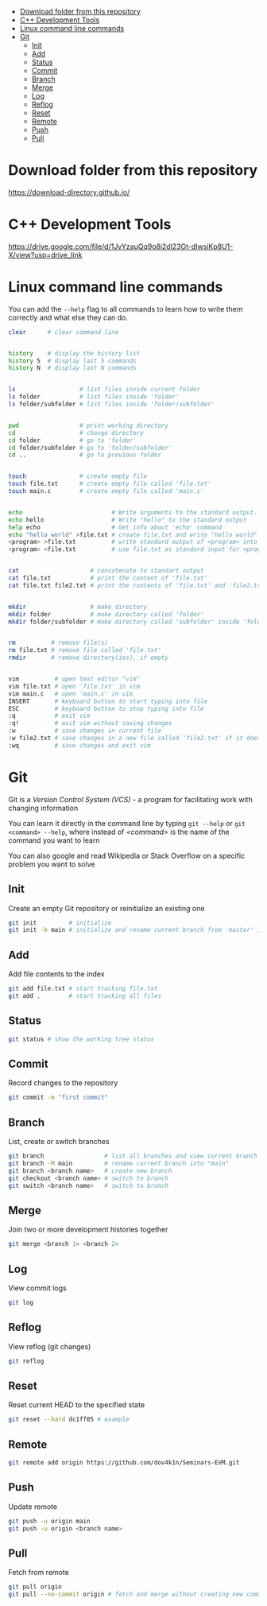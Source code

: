 - [Download folder from this repository](#download-folder-from-this-repository)
- [C++ Development Tools](#c-development-tools)
- [Linux command line commands](#linux-command-line-commands)
- [Git](#git)
  - [Init](#init)
  - [Add](#add)
  - [Status](#status)
  - [Commit](#commit)
  - [Branch](#branch)
  - [Merge](#merge)
  - [Log](#log)
  - [Reflog](#reflog)
  - [Reset](#reset)
  - [Remote](#remote)
  - [Push](#push)
  - [Pull](#pull)

# Download folder from this repository
https://download-directory.github.io/

# C++ Development Tools

https://drive.google.com/file/d/1JvYzauQq9o8i2dl23Gt-dIwsiKp8U1-X/view?usp=drive_link

# Linux command line commands

You can add the `--help` flag to all commands to learn how to write them correctly and what else they can do.

```sh
clear      # clear command line


history    # display the history list
history 5  # display last 5 commands
history N  # display last N commands


ls                  # list files inside current folder
ls folder           # list files inside 'folder'
ls folder/subfolder # list files inside 'folder/subfolder'


pwd                 # print working directory
cd                  # change directory
cd folder           # go to 'folder'
cd folder/subfolder # go to 'folder/subfolder'
cd ..               # go to previous folder


touch               # create empty file
touch file.txt      # create empty file called 'file.txt'
touch main.c        # create empty file called 'main.c'


echo                         # Write arguments to the standard output.
echo hello                   # Write "hello" to the standard output
help echo                    # Get info about 'echo' command
echo "hello world" >file.txt # create file.txt and write "hello world" inside it
<program> >file.txt          # write standard output of <program> into file.txt
<program> <file.txt          # use file.txt as standard input for <program>


cat                    # concatenate to standart output
cat file.txt           # print the content of 'file.txt'
cat file.txt file2.txt # print the contents of 'file.txt' and 'file2.txt' concatenated


mkdir                  # make directory
mkdir folder           # make directory called 'folder'
mkdir folder/subfolder # make directory called 'subfolder' inside 'folder'


rm          # remove file(s)
rm file.txt # remove file called 'file.txt'
rmdir       # remove directory(ies), if empty


vim          # open text editor "vim"
vim file.txt # open 'file.txt' in vim
vim main.c   # open 'main.c' in vim
INSERT       # keyboard button to start typing into file
ESC          # keyboard button to stop typing into file
:q           # exit vim
:q!          # exit vim without saving changes
:w           # save changes in current file
:w file2.txt # save changes in a new file called 'file2.txt' if it doesn't exist yet
:wq          # save changes and exit vim
```

# Git
Git is a *Version Control System (VCS)* - a program for facilitating work with changing information

You can learn it directly in the command line by typing `git --help` or `git <command> --help`, where instead of *\<command\>* is the name of the command you want to learn

You can also google and read Wikipedia or Stack Overflow on a specific problem you want to solve

## Init
Create an empty Git repository or reinitialize an existing one
```sh
git init         # initialize
git init -b main # initialize and rename current branch from 'master' into 'main'
```
## Add
Add file contents to the index
```sh
git add file.txt # start tracking file.txt
git add .        # start tracking all files
```
## Status
```sh
git status # show the working tree status
```
## Commit
Record changes to the repository
```sh
git commit -m "first commit"
```

## Branch
List, create or switch branches
```sh
git branch                 # list all branches and view current branch
git branch -M main         # rename current branch into "main"
git branch <branch name>   # create new branch
git checkout <branch name> # switch to branch
git switch <branch name>   # switch to branch
```

## Merge
Join two or more development histories together
```sh
git merge <branch 1> <branch 2>
```

## Log
View commit logs
```sh
git log
```

## Reflog
View reflog (git changes)
```sh
git reflog
```

## Reset
Reset current HEAD to the specified state
```sh
git reset --hard dc1ff05 # example
```

## Remote
```sh
git remote add origin https://github.com/dov4k1n/Seminars-EVM.git
```

## Push
Update remote
```sh
git push -u origin main
git push -u origin <branch name>
```

## Pull
Fetch from remote
```sh
git pull origin
git pull --no-commit origin # fetch and merge without creating new commit
```